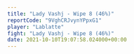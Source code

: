 ```yaml
---
title: "Lady Vashj - Wipe 8 (46%)"
reportCode: "9VghCRJvynYPpxG1"
player: "Lablatte"
fight: "Lady Vashj - Wipe 8 (46%)"
date: 2021-10-10T19:07:58.024000+00:00
---
```

